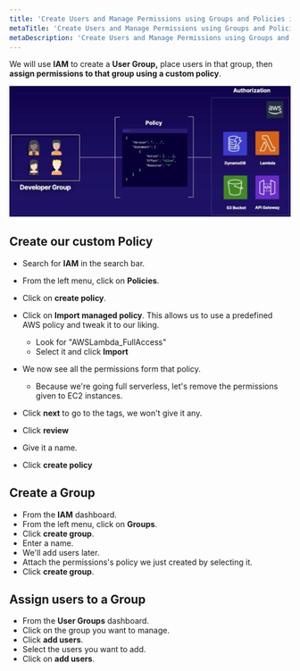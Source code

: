 ```yaml
---
title: 'Create Users and Manage Permissions using Groups and Policies in IAM.'
metaTitle: 'Create Users and Manage Permissions using Groups and Policies in IAM.'
metaDescription: 'Create Users and Manage Permissions using Groups and Policies in IAM.'
---
```


We will use **IAM** to create a **User Group,** place users in that group, then **assign permissions to that group using a custom policy**.

![Group Policy Diagram](../../images/group-policy-diagram.png)

## Create our custom Policy

- Search for **IAM** in the search bar.

- From the left menu, click on **Policies**.
- Click on **create policy**.
- Click on **Import managed policy**. This allows us to use a predefined AWS policy and tweak it to our liking.
  - Look for "AWSLambda_FullAccess"
  - Select it and click **Import**
- We now see all the permissions form that policy.
  - Because we're going full serverless, let's remove the permissions given to EC2 instances.
- Click **next** to go to the tags, we won't give it any.
- Click **review**
- Give it a name.
- Click **create policy**

## Create a Group

- From the **IAM** dashboard.
- From the left menu, click on **Groups**.
- Click **create group**.
- Enter a name.
- We'll add users later.
- Attach the permissions's policy we just created by selecting it.
- Click **create group**.

## Assign users to a Group

- From the **User Groups** dashboard.
- Click on the group you want to manage.
- Click **add users**.
- Select the users you want to add.
- Click on **add users**.
